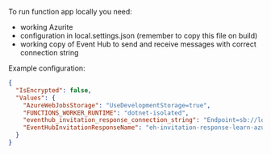 To run function app locally you need:
- working Azurite
- configuration in local.settings.json (remember to copy this file on build)
- working copy of Event Hub to send and receive messages with correct connection string

Example configuration:
```json
{
  "IsEncrypted": false,
  "Values": {
    "AzureWebJobsStorage": "UseDevelopmentStorage=true",
    "FUNCTIONS_WORKER_RUNTIME": "dotnet-isolated",
    "eventhub_invitation_response_connection_string": "Endpoint=sb://localhost/;SharedAccessKeyName=invtation-response-auth-rule;SharedAccessKey=iZK9vaD+bM=;EntityPath=eh-invitation-response-learn-azure-functions-01",
    "EventHubInvitationResponseName": "eh-invitation-response-learn-azure-functions-01"
  }
}
```